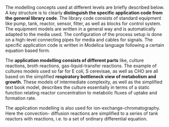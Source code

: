 The modelling concepts used at different levels are briefly described below. A key structure is
to clearly **distinguish the specific application code from the general library code**. 
The library code consists of standard equipment like pump, tank, reactor, sensor, filter, 
as well as blocks for control system. The equipment models are written in a general way and is 
automatically adapted to the media used. The configuration of the process setup is done on a high-level 
connecting pipes for media and cables for signals. The specific application code is written in Modelica language 
following a certain equation based form. 

The **application modelling consists of different parts** like, culture reactions, broth reactions, 
gas-liquid-transfer reactions. The example of cultures models used so far for E coli, S cerevisae, 
as well as CHO are all based on the simplified **respiratory bottleneck view of metabolism and growth.**  These models of intermediate 
complexity, as well as the simplified text book model, describes the culture 
essentially in terms of a static function relating reactor concentration to metabolic fluxes of uptake and formation rate. 

The  application modelling is also used for ion-exchange-chromatography. Here the convection- diffusion reactions 
are simplified to a series of tank reactors with reactions, i.e. to a set of ordinary differential equation.  
